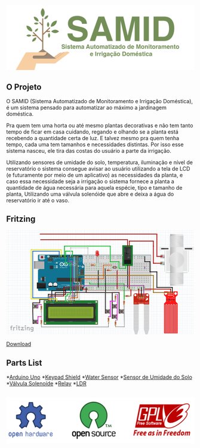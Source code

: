 ![alt tag](https://raw.githubusercontent.com/danfragoso/SAMID/master/images/logo.png)

## O Projeto

O SAMID (Sistema Automatizado de Monitoramento e Irrigação Doméstica), é um sistema pensado para automatizar ao máximo a jardinagem doméstica.

Pra quem tem uma horta ou até mesmo plantas decorativas e não tem tanto tempo de ficar em casa cuidando, regando e olhando se a planta está recebendo a quantidade certa de luz. E talvez mesmo pra quem tenha tempo, cada uma tem tamanhos e necessidades distintas. Por isso esse sistema nasceu, ele tira das costas do usuário a parte da irrigação.

Utilizando  sensores de umidade do solo, temperatura, iluminação e nível de reservatório o sistema consegue avisar ao usuário utilizando a tela de LCD (e futuramente por meio de um aplicativo) as necessidades da planta, e caso essa necessidade seja a irrigação o sistema fornece a planta a quantidade de água necessária para aquela espécie, tipo e tamanho de planta, Utilizando uma válvula solenóide que abre e deixa a água do reservatório ir até o vaso.


## Fritzing

![alt tag](https://raw.githubusercontent.com/danfragoso/SAMID/master/images/fritzing.png)

[Download](https://raw.githubusercontent.com/danfragoso/SAMID/master/fritzing/samid.fz)

## Parts List

*[Arduino Uno](https://www.arduino.cc/en/Main/ArduinoBoardUno)
*[Keypad Shield](https://www.dfrobot.com/wiki/index.php/Arduino_LCD_KeyPad_Shield_(SKU:_DFR0009))
*[Water Sensor](http://www.hotmcu.com/water-level-sensor-liquid-water-droplet-depth-detection-p-113.html)
*[Sensor de Umidade do Solo](https://www.sparkfun.com/products/13322)
*[Válvula Solenoíde](http://produto.mercadolivre.com.br/MLB-705787305-valvula-solenoide-12v-12-polegada-ideal-p-arduino-pic-_JM)
*[Relay](https://www.sparkfun.com/products/100)
*[LDR](http://www.filipeflop.com/pd-225600-sensor-de-luminosidade-ldr-5mm.html)


##
![alt tag](https://raw.githubusercontent.com/danfragoso/SAMID/master/images/opensource.png)
